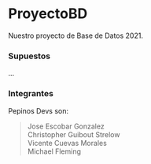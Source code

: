 # ProyectoBD
Nuestro proyecto de Base de Datos 2021.

### Supuestos
...

### Integrantes
Pepinos Devs son:
>Jose Escobar Gonzalez  
>Christopher Guibout Strelow  
>Vicente Cuevas Morales  
>Michael Fleming  
